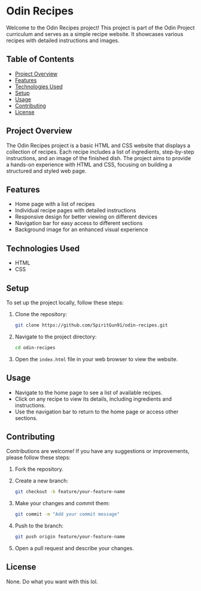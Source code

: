 # Odin Recipes

Welcome to the Odin Recipes project! This project is part of the Odin Project curriculum and serves as a simple recipe website. It showcases various recipes with detailed instructions and images.

## Table of Contents

- [Project Overview](#project-overview)
- [Features](#features)
- [Technologies Used](#technologies-used)
- [Setup](#setup)
- [Usage](#usage)
- [Contributing](#contributing)
- [License](#license)

## Project Overview

The Odin Recipes project is a basic HTML and CSS website that displays a collection of recipes. Each recipe includes a list of ingredients, step-by-step instructions, and an image of the finished dish. The project aims to provide a hands-on experience with HTML and CSS, focusing on building a structured and styled web page.

## Features

- Home page with a list of recipes
- Individual recipe pages with detailed instructions
- Responsive design for better viewing on different devices
- Navigation bar for easy access to different sections
- Background image for an enhanced visual experience

## Technologies Used

- HTML
- CSS

## Setup

To set up the project locally, follow these steps:

1. Clone the repository:

   ```bash
   git clone https://github.com/SpiritGun91/odin-recipes.git
   ```

2. Navigate to the project directory:

   ```bash
   cd odin-recipes
   ```

3. Open the `index.html` file in your web browser to view the website.

## Usage

- Navigate to the home page to see a list of available recipes.
- Click on any recipe to view its details, including ingredients and instructions.
- Use the navigation bar to return to the home page or access other sections.

## Contributing

Contributions are welcome! If you have any suggestions or improvements, please follow these steps:

1. Fork the repository.
2. Create a new branch:

   ```bash
   git checkout -b feature/your-feature-name
   ```

3. Make your changes and commit them:

   ```bash
   git commit -m "Add your commit message"
   ```

4. Push to the branch:

   ```bash
   git push origin feature/your-feature-name
   ```

5. Open a pull request and describe your changes.

## License

None. Do what you want with this lol.
